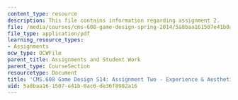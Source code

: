 ```yaml
---
content_type: resource
description: This file contains information regarding assignment 2.
file: /media/courses/cms-608-game-design-spring-2014/5a8baa161507e41b0ac6de36f8902a16_MITCMS_608S14_AsigmentTwo.pdf
file_type: application/pdf
learning_resource_types:
- Assignments
ocw_type: OCWFile
parent_title: Assignments and Student Work
parent_type: CourseSection
resourcetype: Document
title: 'CMS.608 Game Design S14: Assignment Two - Experience & Aesthetics'
uid: 5a8baa16-1507-e41b-0ac6-de36f8902a16
---
```

